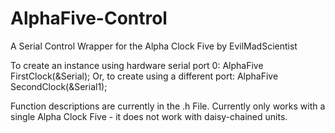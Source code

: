 # AlphaFive-Control
A Serial Control Wrapper for the Alpha Clock Five by EvilMadScientist

To create an instance using hardware serial port 0:
AlphaFive FirstClock(&Serial);
Or, to create using a different port: 
AlphaFive SecondClock(&Serial1);

Function descriptions are currently in the .h File.
Currently only works with a single Alpha Clock Five - it does not work with daisy-chained units.
